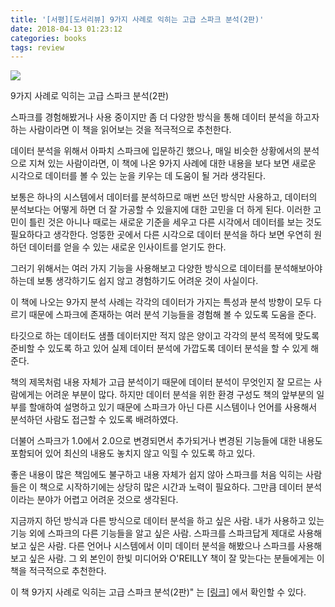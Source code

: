 ```yaml
---
title: '[서평][도서리뷰] 9가지 사례로 익히는 고급 스파크 분석(2판)'
date: 2018-04-13 01:23:12
categories: books
tags: review
---
```


<img style="-webkit-user-select: none;" src="http://www.hanbit.co.kr//data/books/B6586238890_l.jpg">

9가지 사례로 익히는 고급 스파크 분석(2판)

스파크를 경험해봤거나 사용 중이지만 좀 더 다양한 방식을 통해 데이터 분석을 하고자 하는 사람이라면 이 책을 읽어보는 것을 적극적으로 추천한다.

데이터 분석을 위해서 아파치 스파크에 입문하긴 했으나, 매일 비슷한 상황에서의 분석으로 지쳐 있는 사람이라면, 이 책에 나온 9가지 사례에 대한 내용을 보다 보면 새로운 시각으로 데이터를 볼 수 있는 눈을 키우는 데 도움이 될 거라 생각된다.

보통은 하나의 시스템에서 데이터를 분석하므로 매번 쓰던 방식만 사용하고, 데이터의 분석보다는 어떻게 하면 더 잘 가공할 수 있을지에 대한 고민을 더 하게 된다.
이러한 고민이 틀린 것은 아니나 때로는 새로운 기준을 세우고 다른 시각에서 데이터를 보는 것도 필요하다고 생각한다.
엉뚱한 곳에서 다른 시각으로 데이터 분석을 하다 보면 우연히 원하던 데이터를 얻을 수 있는 새로운 인사이트를 얻기도 한다.

그러기 위해서는 여러 가지 기능을 사용해보고 다양한 방식으로 데이터를 분석해보아야 하는데 보통 생각하기도 쉽지 않고 경험하기도 어려운 것이 사실이다.

이 책에 나오는 9가지 분석 사례는 각각의 데이터가 가지는 특성과 분석 방향이 모두 다르기 때문에 스파크에 존재하는 여러 분석 기능들을 경험해 볼 수 있도록 도움을 준다.

타깃으로 하는 데이터도 샘플 데이터지만 적지 않은 양이고 각각의 분석 목적에 맞도록 준비할 수 있도록 하고 있어 실제 데이터 분석에 가깝도록 데이터 분석을 할 수 있게 해준다.

책의 제목처럼 내용 자체가 고급 분석이기 때문에 데이터 분석이 무엇인지 잘 모르는 사람에게는 어려운 부분이 많다.
하지만 데이터 분석을 위한 환경 구성도 책의 앞부분의 일부를 할애하여 설명하고 있기 때문에 스파크가 아닌 다른 시스템이나 언어를 사용해서 분석하던 사람도 접근할 수 있도록 배려하였다.

더불어 스파크가 1.0에서 2.0으로 변경되면서 추가되거나 변경된 기능들에 대한 내용도 포함되어 있어 최신의 내용도 놓치지 않고 익힐 수 있도록 하고 있다.

좋은 내용이 많은 책임에도 불구하고 내용 자체가 쉽지 않아 스파크를 처음 익히는 사람들은 이 책으로 시작하기에는 상당히 많은 시간과 노력이 필요하다. 그만큼 데이터 분석이라는 분야가 어렵고 어려운 것으로 생각된다.

지금까지 하던 방식과 다른 방식으로 데이터 분석을 하고 싶은 사람.
내가 사용하고 있는 기능 외에 스파크의 다른 기능들을 알고 싶은 사람.
스파크를 스파크답게 제대로 사용해보고 싶은 사람.
다른 언어나 시스템에서 이미 데이터 분석을 해봤으나 스파크를 사용해보고 싶은 사람.
그 외 본인이 한빛 미디어와 O'REILLY 책이 잘 맞는다는 분들에게는 이 책을 적극적으로 추천한다.

이 책 9가지 사례로 익히는 고급 스파크 분석(2판)" 는  <a href="http://www.hanbit.co.kr/store/books/look.php?p_code=B2901427500" target="_blank" rel="external">[링크]</a> 에서 확인할 수 있다.


